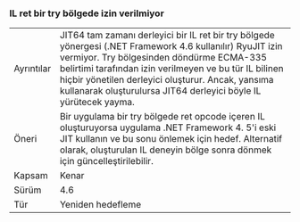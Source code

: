 ### <a name="il-ret-not-allowed-in-a-try-region"></a>IL ret bir try bölgede izin verilmiyor

|   |   |
|---|---|
|Ayrıntılar|JIT64 tam zamanı derleyici bir IL ret bir try bölgede yönergesi (.NET Framework 4.6 kullanılır) RyuJIT izin vermiyor. Try bölgesinden döndürme ECMA-335 belirtimi tarafından izin verilmeyen ve bu tür IL bilinen hiçbir yönetilen derleyici oluşturur. Ancak, yansıma kullanarak oluşturulursa JIT64 derleyici böyle IL yürütecek yayma.|
|Öneri|Bir uygulama bir try bölgede ret opcode içeren IL oluşturuyorsa uygulama .NET Framework 4. 5'i eski JIT kullanın ve bu sonu önlemek için hedef. Alternatif olarak, oluşturulan IL deneyin bölge sonra dönmek için güncelleştirilebilir.|
|Kapsam|Kenar|
|Sürüm|4.6|
|Tür|Yeniden hedefleme|


